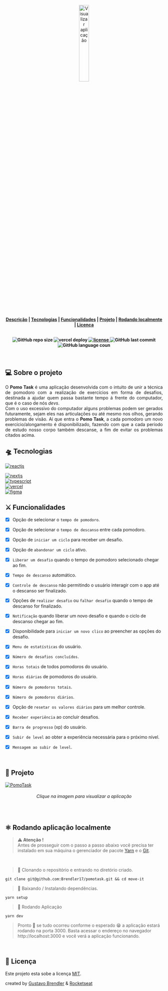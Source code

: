 <p align="center">
  <a href="https://pomotask-hazel.vercel.app">
    <img title="Visualizar aplicação" width="25%" src="https://i.ibb.co/44Mny5D/Pomo-Task-1-removebg-preview.png">
  </a>
</p>

<h4 align="center">
  
[Descrição](#desc)  |  [Tecnologias](#tec) | [Funcionalidades](#func) | [Projeto](#Projeto) | [Rodando localmente](#local) | [Licença](#lic)

<br>

<img alt="GitHub repo size" title="GitHub repo size" src="https://img.shields.io/github/repo-size/Brendler17/pomotask?color=blueviolet&style=flat-square" />
  
<img alt="vercel deploy" src="https://img.shields.io/badge/Vercel%20Deploy-active-blueviolet" />

<a href="https://github.com/Brendler17/pomotask/blob/master/LICENSE">
 <img src="https://img.shields.io/github/license/Brendler17/pomotask?color=blueviolet&style=flat-square" alt="license"/>
</a>

<img alt="GitHub last commit" title="GitHub last commit" src="https://img.shields.io/github/last-commit/Brendler17/pomotask?color=blueviolet&style=flat-square" />

<img alt="GitHub language coun" title="GitHub language coun" src="https://img.shields.io/github/languages/count/Brendler17/pomotask?color=blueviolet&style=flat-square" />

<br>

</h4>

<br>

<h2 id="desc">
💻 Sobre o projeto
</h2>

<p align="justify">
O <b>Pomo Task</b> é uma aplicação desenvolvida com o intuito de unir a técnica de pomodoro com a realização de exercícios em forma de desafios, destinada a ajudar quem passa bastante tempo á frente do computador, que é o caso de nós <i>devs</i>.
<br/>
Com o uso excessivo do computador alguns problemas podem ser gerados futuramente, sejam eles nas articulações ou até mesmo nos olhos, gerando problemas de visão.
Aí que entra o <b>Pomo Task</b>, a cada pomodoro um novo exercício/alongamento é disponibilizado, fazendo com que a cada período de estudo nosso corpo também descanse, a fim de evitar os problemas citados acima.
</p>

<h2 id="tec">
🛸 Tecnologias
</h2>

<a href="https://reactjs.org">
 <img alt="reactjs" title="reactjs" src="https://img.shields.io/static/v1?label=React&message=Javascript%20Library&style=social&logo=React&logoColor=0088CC" />
</a>

<br/>

<p align="left">
<a href="https://nextjs.org">
 <img alt="nextjs" title="nextjs" src="https://img.shields.io/static/v1?label=Next.js&message=Framework%20React&style=social&logo=Next.js&logoColor=black" />
</a>

<br/>

<a href="https://www.typescriptlang.org/download">
 <img alt="typescript" title="typescript" src="https://img.shields.io/static/v1?label=TypeScript&message=Typed%20JavaScript&style=social&logo=typescript&logoColor=27609E" />
</a>

<br/>

<a href="https://vercel.com">
 <img alt="vercel" title="vercel" src="https://img.shields.io/static/v1?label=vercel&message=Deploy&&style=social&logo=Vercel" />
</a>
  
 <br/>

<a href="https://www.figma.com/file/cniET9Xo3ZIwoqJ4PWcovu/Move.it-1.0?node-id=160%3A2761">
 <img alt="figma" title="figma" src="https://img.shields.io/static/v1?label=Figma&message=Project%20Prototyping&style=social&logo=Figma&logoColor=F24E1E" />
</a>

<br>

<h2 id="func">⚔ Funcionalidades</h2>

- [X] Opção de selecionar o `tempo de pomodoro`.
- [X] Opção de selecionar o `tempo de descanso` entre cada pomodoro.
- [x] Opção de `iniciar um ciclo` para receber um desafio.
- [x] Opção de `abandonar um ciclo` ativo.
- [x] `Liberar um desafio` quando  o tempo de pomodoro selecionado chegar ao fim.
- [x] `Tempo de descanso` automático.
- [x] `Controle de descanso` não permitindo o usuário interagir com o app até o descanso ser finalizado.
- [x] Opções de `realizar desafio` ou `falhar desafio` quando o tempo de descanso for finalizado.
- [x] `Notificação` quando liberar um novo desafio e quando o ciclo de descanso chegar ao fim.
- [x] Disponibilidade para `iniciar um novo clico` ao preencher as opções do desafio.
- [x] `Menu de estatísticas` do usuário.
- [x] `Número de desafios concluídos`.
- [x] `Horas totais` de todos pomodoros do usuário.
- [x] `Horas diárias` de pomodoros do usuário.
- [x] `Número de pomodoros totais`.
- [x] `Número de pomodoros diários`.
- [x] Opção de `resetar os valores diários` para um melhor controle.
- [x] `Receber experiência` ao concluir desafios.
- [x] `Barra de progresso` (xp) do usuário.
- [x] `Subir de level` ao obter a experiência necessária para o próximo nível.
- [x] `Mensagem ao subir de level`.


<br>

<h2 id="Projeto">
👔 Projeto
</h2>

<a href="https://pomotask-hazel.vercel.app">
<img title="PomoTask" src="https://i.ibb.co/wyxvYVD/Design-sem-nome-1.jpg">
</a>
<span align="center"><h6>Clique na imagem para visualizar a aplicação</h6></span>

<br>

<h2 id="local">
⚛ Rodando aplicação localmente
</h2>

> **⚠ Atenção !** <br> Antes de prosseguir com o passo a passo abaixo você precisa ter instalado em sua máquina o gerenciador de pacote [Yarn](https://classic.yarnpkg.com/en/docs/install) e o [Git](https://git-scm.com).

<br>

> 📝 Clonando o repositório e entrando no diretório criado.

```shell
git clone git@github.com:Brendler17/pomotask.git && cd move-it
```

> 📝 Baixando / Instalando dependências.

```shell
yarn setup
```

> 📝 Rodando Aplicação

```shell
yarn dev
```

> Pronto 🎉 se tudo ocorreu conforme o esperado 😁 a aplicação estará
> rodando na porta 3000. Basta acessar o endereço no navegador
> http://localhost:3000 e você verá a aplicação funcionando.

<br>

<h2 id="lic">
📃 Licença
</h2>

Este projeto esta sobe a licença [MIT](./LICENSE).

created by [Gustavo Brendler](https://github.com/Brendler17) & [Rocketseat](https://github.com/Rocketseat)
